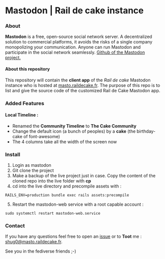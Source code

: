 Mastodon | Rail de cake instance
========

### About 
**Mastodon** is a free, open-source social network server. A decentralized solution to commercial platforms, it avoids the risks of a single company monopolizing your communication. Anyone can run Mastodon and participate in the social network seamlessly.
[Github of the Mastodon project.](https://github.com/tootsuite/mastodon)

#### About this repository
This repository will contain the **client app** of the *Rail de cake* Mastodon instance who is hosted at [masto.raildecake.fr](masto.raildecake.fr).
The purpose of this repo is to list and give the source code of the customized Rail de Cake Mastodon app. 

### Added Features 
#### Local Timeline :
- Renamed the **Community Timeline** to **The Cake Community**
- Change the default icon (a bunch of peoples) by a **cake** (the birthday-cake of font-awesome)
- The 4 columns take all the width of the screen now 

### Install 
1. Login as mastodon
2. Git clone the project
3. Make a backup of the live project just in case. Copy the content of the cloned repo into the live folder with **cp**
4. cd into the live directory and precompile assets with :
```
RAILS_ENV=production bundle exec rails assets:precompile
```
5. Restart the mastodon-web service with a root capable account :
```
sudo systemctl restart mastodon-web.service
```


### Contact 
If you have any questions feel free to open an [issue](https://github.com/shug0/raildecake-mastodon/issues) or to **Toot** me : [shug0@masto.raildecake.fr](https://masto.raildecake.fr/@shug0).

See you in the fediverse friends ;-)
